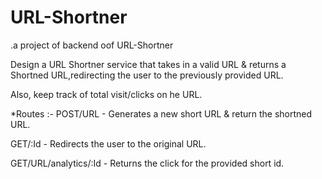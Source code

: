 # URL-Shortner
.a project of backend oof URL-Shortner

Design a URL Shortner service that takes in a valid URL & returns a Shortned URL,redirecting the user to the previously provided URL.

Also, keep track of total visit/clicks on he URL.

*Routes :-
POST/URL - Generates a new short URL & return the shortned URL.

GET/:Id - Redirects the user to the original URL.

GET/URL/analytics/:Id - Returns the click for the provided short id.
